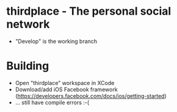 thirdplace - The personal social network
==========

* "Develop" is the working branch


Building
==========

* Open "thirdplace" workspace in XCode
* Download/add iOS Facebook framework (https://developers.facebook.com/docs/ios/getting-started)
* ... still have compile errors :-(